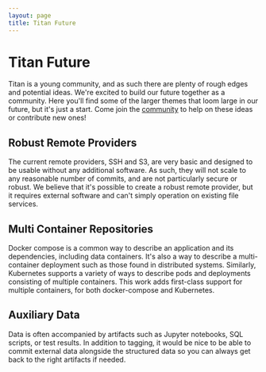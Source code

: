 ```yaml
---
layout: page
title: Titan Future
---
```


# Titan Future

Titan is a young community, and as such there are plenty of rough edges and
potential ideas. We're excited to build our future together as a community.
Here you'll find some of the larger themes that loom large in our future, but
it's just a start. Come join the [community](/community) to help on these
ideas or contribute new ones!

## Robust Remote Providers

The current remote providers, SSH and S3, are very basic and designed to be
usable without any additional software. As such, they will not scale to any
reasonable number of commits, and are not particularly secure or robust. We
believe that it's possible to create a robust remote provider, but it requires
external software and can't simply operation on existing file services.

## Multi Container Repositories

Docker compose is a common way to describe an application and its dependencies,
including data containers. It's also a way to describe a multi-container
deployment such as those found in distributed systems. Similarly, Kubernetes
supports a variety of ways to describe pods and deployments consisting of
multiple containers. This work adds first-class support for multiple containers,
for both docker-compose and Kubernetes.

## Auxiliary Data

Data is often accompanied by artifacts such as Jupyter notebooks, SQL scripts,
or test results. In addition to tagging, it would be nice to be able to
commit external data alongside the structured data so you can always get back
to the right artifacts if needed.
